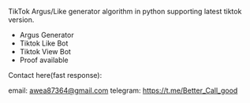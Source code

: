 TikTok Argus/Like generator algorithm in python supporting latest tiktok version.

 - Argus Generator
 - Tiktok Like Bot
 - Tiktok View Bot 
 - Proof available
   

 
Contact here(fast response):

email: awea87364@gmail.com
telegram: https://t.me/Better_Call_good


